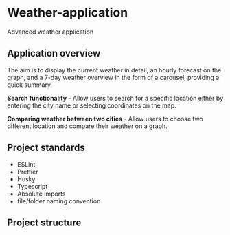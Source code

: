 # Weather-application

Advanced weather application

## Application overview
The aim is to display the current weather in detail, an hourly forecast on the graph, and a 7-day weather overview in the form of a carousel, providing a quick summary.

**Search functionality** - Allow users to search for a specific location either by entering the city name or selecting coordinates on the map.

**Comparing weather between two cities** - Allow users to choose two different location and compare their weather on a graph.

## Project standards
- ESLint
- Prettier
- Husky
- Typescript
- Absolute imports
- file/folder naming convention

## Project structure
